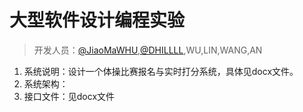 大型软件设计编程实验
================
> 开发人员：[@JiaoMaWHU](https://github.com/JiaoMaWHU),[@DHILLLL](https://github.com/DHILLLL),WU,LIN,WANG,AN

1. 系统说明：设计一个体操比赛报名与实时打分系统，具体见docx文件。
2. 系统架构：
3. 接口文件：见docx文件
